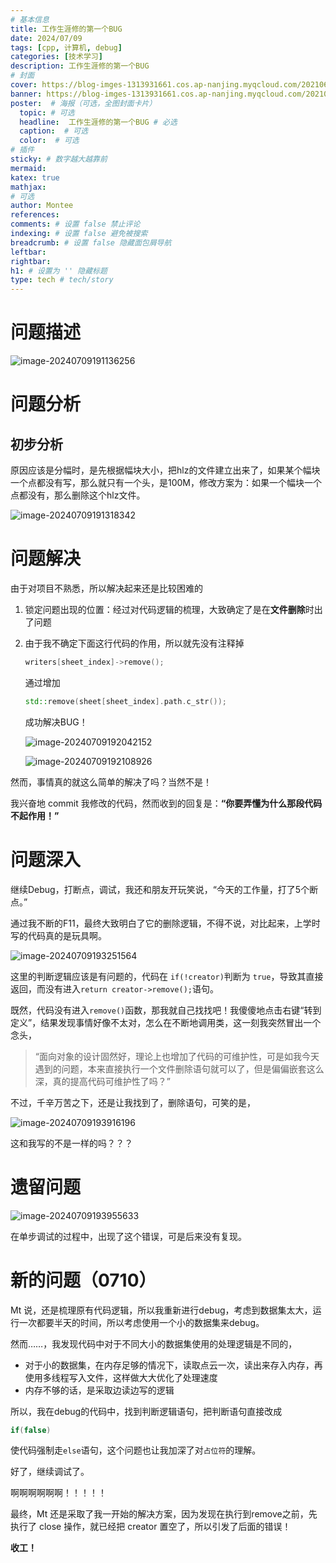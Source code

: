```yaml
---
# 基本信息
title: 工作生涯修的第一个BUG
date: 2024/07/09
tags: [cpp, 计算机, debug]
categories: [技术学习]
description: 工作生涯修的第一个BUG
# 封面
cover: https://blog-imges-1313931661.cos.ap-nanjing.myqcloud.com/202106111326352430.jpg
banner: https://blog-imges-1313931661.cos.ap-nanjing.myqcloud.com/202106111326352430.jpg
poster:  # 海报（可选，全图封面卡片）
  topic: # 可选
  headline:  工作生涯修的第一个BUG # 必选
  caption:  # 可选
  color:  # 可选
# 插件
sticky: # 数字越大越靠前
mermaid:
katex: true
mathjax: 
# 可选
author: Montee
references:
comments: # 设置 false 禁止评论
indexing: # 设置 false 避免被搜索
breadcrumb: # 设置 false 隐藏面包屑导航
leftbar: 
rightbar:
h1: # 设置为 '' 隐藏标题
type: tech # tech/story
---
```


# 问题描述

![image-20240709191136256](https://blog-imges-1313931661.cos.ap-nanjing.myqcloud.com/image-20240709191136256.png)



# 问题分析

## 初步分析

原因应该是分幅时，是先根据幅块大小，把hlz的文件建立出来了，如果某个幅块一个点都没有写，那么就只有一个头，是100M，修改方案为：如果一个幅块一个点都没有，那么删除这个hlz文件。

![image-20240709191318342](https://blog-imges-1313931661.cos.ap-nanjing.myqcloud.com/image-20240709191318342.png)

# 问题解决

由于对项目不熟悉，所以解决起来还是比较困难的

1. 锁定问题出现的位置：经过对代码逻辑的梳理，大致确定了是在**文件删除**时出了问题

2. 由于我不确定下面这行代码的作用，所以就先没有注释掉

   ```c++
   writers[sheet_index]->remove();
   ```

   通过增加

   ```c++
   std::remove(sheet[sheet_index].path.c_str());
   ```

   成功解决BUG！

   ![image-20240709192042152](https://blog-imges-1313931661.cos.ap-nanjing.myqcloud.com/image-20240709192042152.png)

   ![image-20240709192108926](https://blog-imges-1313931661.cos.ap-nanjing.myqcloud.com/image-20240709192108926.png)


然而，事情真的就这么简单的解决了吗？当然不是！

我兴奋地 commit 我修改的代码，然而收到的回复是：**“你要弄懂为什么那段代码不起作用！”**

# 问题深入

继续Debug，打断点，调试，我还和朋友开玩笑说，“今天的工作量，打了5个断点。”

通过我不断的F11，最终大致明白了它的删除逻辑，不得不说，对比起来，上学时写的代码真的是玩具啊。

![image-20240709193251564](https://blog-imges-1313931661.cos.ap-nanjing.myqcloud.com/image-20240709193251564.png)

这里的判断逻辑应该是有问题的，代码在 ``if(!creator)``判断为 ``true``，导致其直接返回，而没有进入``return creator->remove();``语句。

既然，代码没有进入``remove()``函数，那我就自己找找吧！我傻傻地点击右键“转到定义”，结果发现事情好像不太对，怎么在不断地调用类，这一刻我突然冒出一个念头，

>  “面向对象的设计固然好，理论上也增加了代码的可维护性，可是如我今天遇到的问题，本来直接执行一个文件删除语句就可以了，但是偏偏嵌套这么深，真的提高代码可维护性了吗？”

不过，千辛万苦之下，还是让我找到了，删除语句，可笑的是，

![image-20240709193916196](https://blog-imges-1313931661.cos.ap-nanjing.myqcloud.com/image-20240709193916196.png)

这和我写的不是一样的吗？？？



# 遗留问题

![image-20240709193955633](https://blog-imges-1313931661.cos.ap-nanjing.myqcloud.com/image-20240709193955633.png)

在单步调试的过程中，出现了这个错误，可是后来没有复现。





# 新的问题（0710）

Mt 说，还是梳理原有代码逻辑，所以我重新进行debug，考虑到数据集太大，运行一次都要半天的时间，所以考虑使用一个小的数据集来debug。

然而……，我发现代码中对于不同大小的数据集使用的处理逻辑是不同的，

* 对于小的数据集，在内存足够的情况下，读取点云一次，读出来存入内存，再使用多线程写入文件，这样做大大优化了处理速度
* 内存不够的话，是采取边读边写的逻辑

所以，我在debug的代码中，找到判断逻辑语句，把判断语句直接改成

```c++
if(false)
```

使代码强制走`else`语句，这个问题也让我加深了对`占位符`的理解。

好了，继续调试了。

啊啊啊啊啊啊！！！！！

最终，Mt 还是采取了我一开始的解决方案，因为发现在执行到remove之前，先执行了 close 操作，就已经把 creator 置空了，所以引发了后面的错误！

**收工！**
